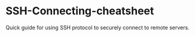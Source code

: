 # SSH-Connecting-cheatsheet
Quick guide for using SSH protocol to securely connect to remote servers.
